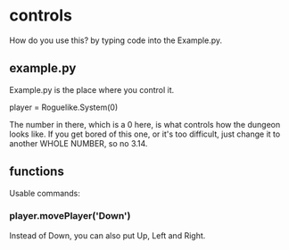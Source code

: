 # controls

How do you use this? by typing code into the Example.py.

## example.py
Example.py is the place where you control it.

player = Roguelike.System(0)

The number in there, which is a 0 here, is what controls how the dungeon looks like.
If you get bored of this one, or it's too difficult, just change it to another WHOLE NUMBER, so no 3.14.

## functions
Usable commands:
### player.movePlayer('Down')
Instead of Down, you can also put Up, Left and Right.